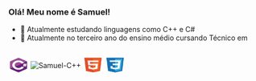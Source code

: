 ### Olá! Meu nome é Samuel! 

- 🌱 Atualmente estudando linguagens como C++ e C#
- 📕 Atualmente no terceiro ano do ensino médio cursando Técnico em 

<div style="display: inline_block"><br>
<img align="center" alt="Samuel-Csharp" height="30" width="40" src="https://raw.githubusercontent.com/devicons/devicon/master/icons/csharp/csharp-original.svg">
<img align="center" alt="Samuel-C++" height="30" width="" src="https://raw.githubusercontent.com/isocpp/logos/master/cpp_logo.png">
<img align="center" alt="Samuel-HTML" height="30" width="40" src="https://raw.githubusercontent.com/devicons/devicon/master/icons/html5/html5-original.svg">
<img align="center" alt="Samuel-CSS" height="30" width="40" src="https://raw.githubusercontent.com/devicons/devicon/master/icons/css3/css3-original.svg">

</div>
